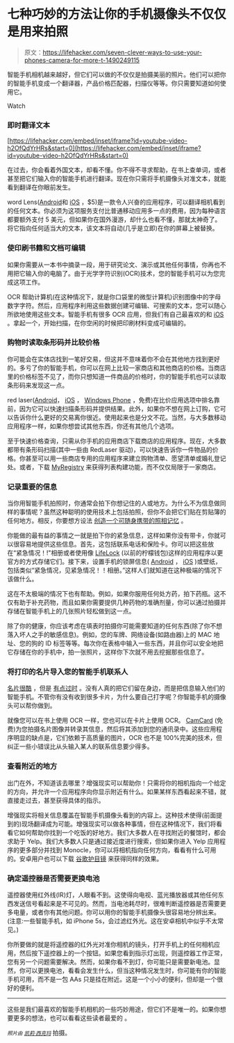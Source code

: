 # 七种巧妙的方法让你的手机摄像头不仅仅是用来拍照

> 原文：<https://lifehacker.com/seven-clever-ways-to-use-your-phones-camera-for-more-t-1490249115>

智能手机相机越来越好，但它们可以做的不仅仅是拍摄美丽的照片。他们可以把你的智能手机变成一个翻译器，产品价格匹配器，扫描仪等等。你只需要知道如何使用它。

Watch

### 即时翻译文本

 [https://lifehacker.com/embed/inset/iframe?id=youtube-video-h2OfQdYrHRs&start=0](https://lifehacker.com/embed/inset/iframe?id=youtube-video-h2OfQdYrHRs&start=0) 

在过去，你会看着外国文本，却看不懂。你不得不寻求帮助，在书上查单词，或者甚至把它们输入你的智能手机进行翻译。现在你只需将手机摄像头对准文本，就能看到翻译在你眼前发生。

word Lens([Android](https://play.google.com/store/apps/details?id=com.questvisual.wordlens&hl=en)和 [iOS](https://itunes.apple.com/us/app/word-lens/id383463868?mt=8) ，$5)是一款令人兴奋的应用程序，可以翻译相机看到的任何文本。你必须为这项服务支付比普通移动应用多一点的费用，因为每种语言都要额外支付 5 美元，但如果你在国外漫游，却什么也看不懂，那就太神奇了。将它指向任何适当大的文本，该文本将自动(几乎是立即)在你的屏幕上被替换。

### 使印刷书籍和文档可编辑

如果你需要从一本书中摘录一段，用于研究论文、演示或其他任何事情，你再也不用把它输入你的电脑了。由于光学字符识别(OCR)技术，您的智能手机可以为您完成这项工作。

OCR 帮助计算机(在这种情况下，就是你口袋里的微型计算机)识别图像中的字母数字字符。然后，应用程序利用这些数据创建可编辑、可搜索的文本，您可以随心所欲地使用这些文本。智能手机有很多 OCR 应用，但我们有自己最喜欢的和 [iOS](https://lifehacker.com/the-best-image-to-text-app-for-iphone-5829568) 。拿起一个，开始扫描，在你空闲的时候把印刷材料变成可编辑的。

### 购物时读取条形码并比较价格

你可能会在实体店找到一笔好交易，但这并不意味着你不会在其他地方找到更好的。多亏了你的智能手机，你可以在网上比较一家商店和其他商店的价格。当商店里的价格标签不见了，而你只想知道一件商品的价格时，你的智能手机也可以读取条形码来发现这一点。

red laser([Android](https://play.google.com/store/apps/details?id=com.ebay.redlaser)， [iOS](https://itunes.apple.com/us/app/id474902001?ls=1&mt=8) ， [Windows Phone](http://www.windowsphone.com/en-us/store/app/redlaser/8fbeb777-a17c-4afd-b880-deac88ed86ca) ，免费)在比价应用选项中排名靠前，因为它可以快速扫描条形码并提供结果。此外，如果你不想在网上订购，它可以告诉你什么更好的交易离你很近。使用起来也是分文不花。当然，与大多数移动应用程序一样，如果你想尝试其他东西，你还有其他几个选项。

至于快速价格查询，只需从你手机的应用商店下载商店的应用程序。现在，大多数都带有条形码扫描(其中一些由 RedLaser 驱动)，可以快速告诉你一件物品的价格。你甚至可以用一些商店专用的应用程序来建立购物清单、愿望清单或婚礼登记处。或者，下载 [MyRegistry](http://www.myregistry.com/) 来获得列表构建功能，而不仅仅局限于一家商店。

### 记录重要的信息

当你用智能手机拍照时，你通常会拍下你想记住的人或地方。为什么不为信息做同样的事情呢？虽然这种聪明的使用技术上包括拍照，但你不会把它们贴在剪贴簿的任何地方。相反，你要想方设法 [创造一个可随身携带的照相记忆](https://lifehacker.com/turn-your-smartphone-camera-into-a-pocketable-photograp-5955077) 。

你能做的最有益的事情之一就是拍下你的紧急信息，这样如果你没有带卡，你就可以很容易地提供这些信息。首先，这包括联系电话和保险卡。你可以把这些放在“紧急情况！!"相册或者使用像 [LifeLock](https://lifehacker.com/how-to-digitize-your-wallet-and-put-it-in-your-smartpho-472570649) (以前的柠檬钱包)这样的应用程序以更官方的方式存储它们。接下来，设置手机的锁屏信息( [Android](https://play.google.com/store/apps/details?id=info.unknown_artifacts.lsm&hl=en) ， [iOS](http://www.macobserver.com/tmo/article/how-to-create-a-custom-lock-screen-message-in-os-x-and-ios) )或壁纸，包括类似“紧急情况，见紧急情况！！相册。”这样人们就知道在这种极端的情况下该做什么。

这在不太极端的情况下也有帮助。例如，如果你服用任何处方药，拍下药瓶。这不仅有助于补充药物，而且如果你需要提供几种药物的准确剂量，你可以通过拍摄并存储在智能手机上的几张照片轻松做到这一点。

除了你的健康，你应该考虑在填表时拍摄你可能需要知道的任何东西(除了你不想落入坏人之手的敏感信息)。例如，您的车牌、网络设备(如路由器)上的 MAC 地址、您的狗的 ID 标签等等。每次你在表格中输入一些东西，并且你可以安全地把它存储在你的手机中，拍一张照片，这样你下次就不用去挖掘那些信息了。

### 将打印的名片导入您的智能手机联系人

[名片很酷](https://lifehacker.com/five-best-business-card-printing-sites-5973319) ，但是 [有点过时](http://lifehacker.com/is-the-business-card-irrelevant-5878524) 。没有人真的把它们留在身边，而是把信息输入他们的智能手机。不管你有没有收到很多卡片，为什么要自己打字呢？你智能手机的摄像头可以帮你做到。

就像您可以在书上使用 OCR 一样，您也可以在卡片上使用 OCR。 [CamCard](https://www.camcard.com/user/download) (免费)为您拍摄名片图像并转录其信息，然后将其添加到您的通讯录中。这些应用程序明显的缺点是，它们依赖于高质量的图片，OCR 也不是 100%完美的技术，但纠正一些小错误比从头输入某人的联系信息要少得多。

### 查看附近的地方

出门在外，不知道该去哪里？增强现实可以帮助你！只需将你的相机指向一个给定的方向，并允许一个应用程序向你显示附近有什么。如果某样东西看起来不错，就直接走过去，甚至获得具体的指示。

增强现实将相关信息覆盖在智能手机摄像头看到的内容上。这种技术使得(前面提到的)现场翻译成为可能。增强现实可以做各种事情，但在这种情况下，我们将看看它如何帮助你找到一个吃饭的好地方。我们大多数人在寻找附近的餐馆时，都会求助于 Yelp。我们大多数人只是通过接近度进行搜索，但如果你进入 Yelp 应用程序的更多部分并找到 Monocle，你可以将相机指向任何方向，看看有什么可用的。安卓用户也可以下载 [谷歌护目镜](https://play.google.com/store/apps/details?id=com.google.android.apps.unveil) 来获得同样的效果。

### 确定遥控器是否需要更换电池

遥控器使用红外线(IR)灯，人眼看不到。这使得向电视、蓝光播放器或其他任何东西发送信号看起来是不可见的。然而，当电池耗尽时，很难判断遥控器是否需要更多电量，或者你有其他问题。你可以用你的智能手机摄像头很容易地分辨出来。(注意:一些智能手机，如 iPhone 5s，会过滤红外光。这在安卓相机中似乎不太常见。)

你所要做的就是将遥控器的红外光对准你相机的镜头，打开手机上的任何相机应用，然后按下遥控器上的一个按钮。如果您看到指示灯出现，则遥控器工作正常，您有另一个问题需要解决。然而，如果你看不到灯，你可能只是需要新电池。显然，你可以更换电池，看看会发生什么，但当这种情况发生时，你可能有你的智能手机可用，而不是一包 AAs 只是挂在附近。这是一个小小的便利，但却是一个很好的便利。

* * *

这些是我们最喜欢的智能手机相机的一些巧妙用途，但它们不是唯一的。如果你想要更多的想法，也可以看看这些读者最爱的 。

*<small>照片由</small>* [*<small>凯莉·西克玛</small>*](http://www.flickr.com/photos/95072945@N05/8668868730/) 拍摄。